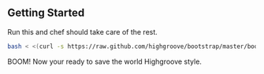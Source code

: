 Getting Started
---------------

Run this and chef should take care of the rest.

```bash
bash < <(curl -s https://raw.github.com/highgroove/bootstrap/master/bootstrap.sh)
```

BOOM! Now your ready to save the world Highgroove style.